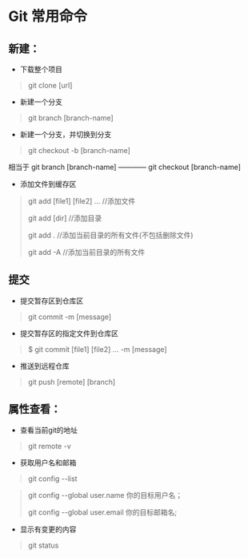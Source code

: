 # Git 常用命令

## 新建：

- 下载整个项目
> git clone [url]

- 新建一个分支
> git branch [branch-name]

- 新建一个分支，并切换到分支
> git checkout -b [branch-name]

相当于 git branch [branch-name] ———— git checkout [branch-name]

- 添加文件到缓存区
> git add [file1] [file2] ... //添加文件
>
> git add [dir] //添加目录
>
> git add . //添加当前目录的所有文件(不包括删除文件)
>
> git add -A //添加当前目录的所有文件

## 提交

- 提交暂存区到仓库区
> git commit -m [message]

- 提交暂存区的指定文件到仓库区
> $ git commit [file1] [file2] ... -m [message]

- 推送到远程仓库
> git push [remote] [branch]
		
## 属性查看：

- 查看当前git的地址
> git remote -v

- 获取用户名和邮箱
> git config --list

> git config  --global user.name 你的目标用户名；
>
> git config  --global user.email 你的目标邮箱名;

- 显示有变更的内容
> git status


